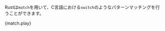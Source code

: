 <!-- Rust provides pattern matching via the `match` keyword, which can be used like
a C `switch`. -->
Rustは`match`を用いて、C言語における`switch`のようなパターンマッチングを行うことができます。

{match.play}
